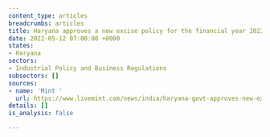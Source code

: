 ```yaml
---
content_type: articles
breadcrumbs: articles
title: Haryana approves a new excise policy for the financial year 2022-23
date: 2022-05-12 07:00:00 +0000
states:
- Haryana
sectors:
- Industrial Policy and Business Regulations
subsectors: []
sources:
- name: 'Mint '
  url: https://www.livemint.com/news/india/haryana-govt-approves-new-excise-policy-details-here-11651851342338.html
details: []
is_analysis: false

---
```

